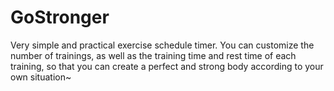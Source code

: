 # GoStronger
Very simple and practical exercise schedule timer.
You can customize the number of trainings, as well as the training time and rest time of each training, so that you can create a perfect and strong body according to your own situation~
